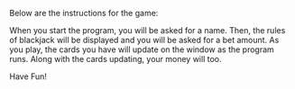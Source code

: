 Below are the instructions for the game:

When you start the program, you will be asked for a name. 
Then, the rules of blackjack will be displayed and you will
be asked for a bet amount. As you play, the cards you have
will update on the window as the program runs. Along with the
cards updating, your money will too.

Have Fun!
